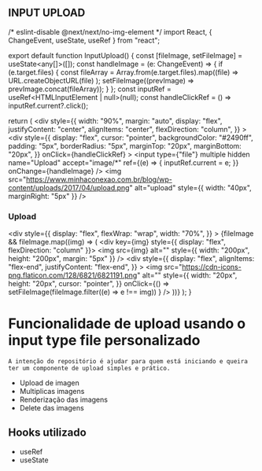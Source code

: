 ## INPUT UPLOAD

   /* eslint-disable @next/next/no-img-element */
import React, { ChangeEvent, useState, useRef } from "react";

export default function InputUpload() {
  const [fileImage, setFileImage] = useState<any[]>([]);
  const handleImage = (e: ChangeEvent<HTMLInputElement>) => {
    if (e.target.files) {
      const fileArray = Array.from(e.target.files).map((file) =>
        URL.createObjectURL(file)
      );
      setFileImage((prevImage) => prevImage.concat(fileArray));
    }
  };
  const inputRef = useRef<HTMLInputElement | null>(null);
  const handleClickRef = () => inputRef.current?.click();

  return (
    <div
      style={{
        width: "90%",
        margin: "auto",
        display: "flex",
        justifyContent: "center",
        alignItems: "center",
        flexDirection: "column",
      }}
    >
      <div
        style={{
          display: "flex",
          cursor: "pointer",
          backgroundColor: "#2490ff",
          padding: "5px",
          borderRadius: "5px",
          marginTop: "20px",
          marginBottom: "20px",
        }}
        onClick={handleClickRef}
      >
        <input
          type={"file"}
          multiple
          hidden
          name="Upload"
          accept="image/*"
          ref={(e) => {
            inputRef.current = e;
          }}
          onChange={handleImage}
        />
        <img
          src="https://www.minhaconexao.com.br/blog/wp-content/uploads/2017/04/upload.png"
          alt="upload"
          style={{ width: "40px", marginRight: "5px" }}
        />
        <h3>Upload</h3>
      </div>
      <div
        style={{
          display: "flex",
          flexWrap: "wrap",
          width: "70%",
        }}
      >
        {fileImage &&
          fileImage.map((img) => (
            <div key={img} style={{ display: "flex", flexDirection: "column" }}>
              <img
                src={img}
                alt=""
                style={{ width: "200px", height: "200px", margin: "5px" }}
              />
              <div
                style={{
                  display: "flex",
                  alignItems: "flex-end",
                  justifyContent: "flex-end",
                }}
              >
                <img
                  src="https://cdn-icons-png.flaticon.com/128/6821/6821191.png"
                  alt=""
                  style={{
                    width: "20px",
                    height: "20px",
                    cursor: "pointer",
                  }}
                  onClick={() =>
                    setFileImage(fileImage.filter((e) => e !== img))
                  }
                />
              </div>
            </div>
          ))}
      </div>
    </div>
  );
}


# Funcionalidade de upload usando o input type file personalizado

    A intenção do repositório é ajudar para quem está iniciando e queira ter um componente de upload simples e prático.

- Upload de imagen
- Multiplicas imagens
- Renderização das imagens
- Delete das imagens

## Hooks utilizado

- useRef
- useState
